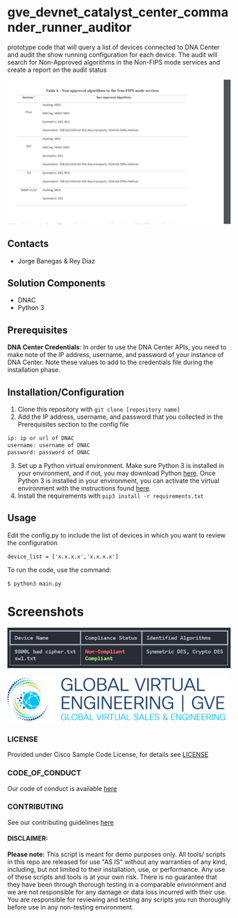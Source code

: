 # gve_devnet_catalyst_center_commander_runner_auditor
prototype code that will query a list of devices connected to DNA Center and audit the show running configuration for each device. The audit will search for Non-Approved algorithms in the Non-FIPS mode services and create a report on the audit status

![/IMAGES/non-approve_algs.png](/IMAGES/non-approve_algs.png)


## Contacts
* Jorge Banegas & Rey Diaz

## Solution Components
* DNAC
* Python 3

## Prerequisites
**DNA Center Credentials**: In order to use the DNA Center APIs, you need to make note of the IP address, username, and password of your instance of DNA Center. Note these values to add to the credentials file during the installation phase.

## Installation/Configuration
1. Clone this repository with `git clone [repository name]`
2. Add the IP address, username, and password that you collected in the Prerequisites section to the config file
```
ip: ip or url of DNAC
username: username of DNAC
password: password of DNAC
```
3. Set up a Python virtual environment. Make sure Python 3 is installed in your environment, and if not, you may download Python [here](https://www.python.org/downloads/). Once Python 3 is installed in your environment, you can activate the virtual environment with the instructions found [here](https://docs.python.org/3/tutorial/venv.html).
4. Install the requirements with `pip3 install -r requirements.txt`

## Usage
Edit the config.py to include the list of devices in which you want to review the configuration
```
device_list = ['x.x.x.x','x.x.x.x']
```
To run the code, use the command:
```
$ python3 main.py
```

# Screenshots
![/IMAGES/0image.png](/IMAGES/example_output.png)

![/IMAGES/0image.png](/IMAGES/0image.png)

### LICENSE

Provided under Cisco Sample Code License, for details see [LICENSE](LICENSE.md)

### CODE_OF_CONDUCT

Our code of conduct is available [here](CODE_OF_CONDUCT.md)

### CONTRIBUTING

See our contributing guidelines [here](CONTRIBUTING.md)

#### DISCLAIMER:
<b>Please note:</b> This script is meant for demo purposes only. All tools/ scripts in this repo are released for use "AS IS" without any warranties of any kind, including, but not limited to their installation, use, or performance. Any use of these scripts and tools is at your own risk. There is no guarantee that they have been through thorough testing in a comparable environment and we are not responsible for any damage or data loss incurred with their use.
You are responsible for reviewing and testing any scripts you run thoroughly before use in any non-testing environment.
